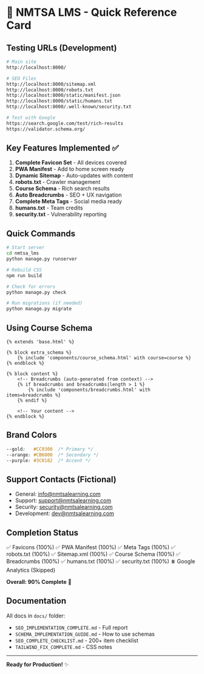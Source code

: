 # 🚀 NMTSA LMS - Quick Reference Card

## Testing URLs (Development)

```bash
# Main site
http://localhost:8000/

# SEO Files
http://localhost:8000/sitemap.xml
http://localhost:8000/robots.txt
http://localhost:8000/static/manifest.json
http://localhost:8000/static/humans.txt
http://localhost:8000/.well-known/security.txt

# Test with Google
https://search.google.com/test/rich-results
https://validator.schema.org/
```

## Key Features Implemented ✅

1. **Complete Favicon Set** - All devices covered
2. **PWA Manifest** - Add to home screen ready
3. **Dynamic Sitemap** - Auto-updates with content
4. **robots.txt** - Crawler management
5. **Course Schema** - Rich search results
6. **Auto Breadcrumbs** - SEO + UX navigation
7. **Complete Meta Tags** - Social media ready
8. **humans.txt** - Team credits
9. **security.txt** - Vulnerability reporting

## Quick Commands

```bash
# Start server
cd nmtsa_lms
python manage.py runserver

# Rebuild CSS
npm run build

# Check for errors
python manage.py check

# Run migrations (if needed)
python manage.py migrate
```

## Using Course Schema

```django
{% extends 'base.html' %}

{% block extra_schema %}
    {% include 'components/course_schema.html' with course=course %}
{% endblock %}

{% block content %}
    <!-- Breadcrumbs (auto-generated from context) -->
    {% if breadcrumbs and breadcrumbs|length > 1 %}
        {% include 'components/breadcrumbs.html' with items=breadcrumbs %}
    {% endif %}
    
    <!-- Your content -->
{% endblock %}
```

## Brand Colors

```css
--gold:   #CC9300  /* Primary */
--orange: #CB6000  /* Secondary */
--purple: #3C0182  /* Accent */
```

## Support Contacts (Fictional)

- General: info@nmtsalearning.com
- Support: support@nmtsalearning.com
- Security: security@nmtsalearning.com
- Development: dev@nmtsalearning.com

## Completion Status

✅ Favicons (100%)
✅ PWA Manifest (100%)
✅ Meta Tags (100%)
✅ robots.txt (100%)
✅ Sitemap.xml (100%)
✅ Course Schema (100%)
✅ Breadcrumbs (100%)
✅ humans.txt (100%)
✅ security.txt (100%)
⏸️ Google Analytics (Skipped)

**Overall: 90% Complete** 🎉

## Documentation

All docs in `docs/` folder:
- `SEO_IMPLEMENTATION_COMPLETE.md` - Full report
- `SCHEMA_IMPLEMENTATION_GUIDE.md` - How to use schemas
- `SEO_COMPLETE_CHECKLIST.md` - 200+ item checklist
- `TAILWIND_FIX_COMPLETE.md` - CSS notes

---

**Ready for Production!** ✨
